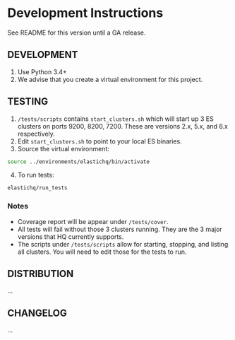 # Development Instructions

See README for this version until a GA release.


## DEVELOPMENT

1. Use Python 3.4+
2. We advise that you create a virtual environment for this project.

## TESTING

1. ``/tests/scripts`` contains ``start_clusters.sh`` which will start up 3 ES clusters on ports 9200, 8200, 7200. These are versions 2.x, 5.x, and 6.x respectively.
2. Edit ``start_clusters.sh`` to point to your local ES binaries.
3. Source the virtual environment:
```sh
source ../environments/elastichq/bin/activate
```
4. To run tests:
```sh
elastichq/run_tests
```

### Notes

* Coverage report will be appear under ``/tests/cover``.
* All tests will fail without those 3 clusters running. They are the 3 major versions that HQ currently supports. 
* The scripts under ``/tests/scripts`` allow for starting, stopping, and listing all clusters. You will need to edit those for the tests to run.


## DISTRIBUTION


...

## CHANGELOG

...

